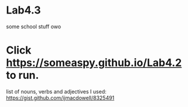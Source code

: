 # Lab4.3
some school stuff owo

# Click https://someaspy.github.io/Lab4.2 to run.
list of nouns, verbs and adjectives I used: https://gist.github.com/ijmacdowell/8325491
